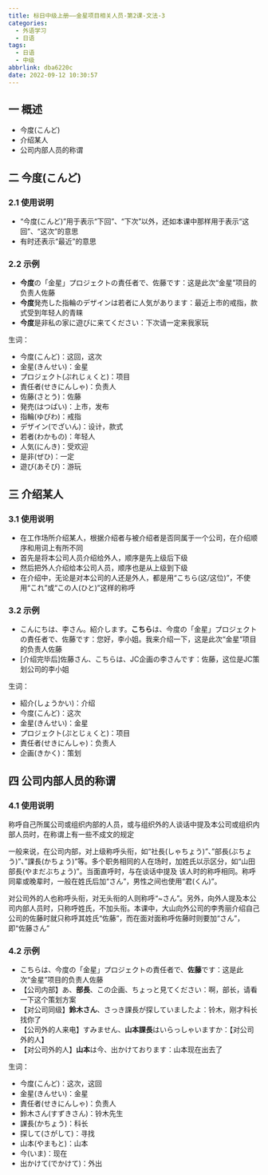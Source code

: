 ```yaml
---
title: 标日中级上册——金星项目相关人员-第2课-文法-3
categories:
  - 外语学习
  - 日语
tags:
  - 日语
  - 中级
abbrlink: dba6220c
date: 2022-09-12 10:30:57
---
```

## 一 概述

* 今度(こんど)
* 介绍某人
* 公司内部人员的称谓

<!--more-->

## 二 今度(こんど)

### 2.1 使用说明

* “今度(こんど)”用于表示“下回”、“下次”以外，还如本课中那样用于表示“这回”、“这次”的意思
* 有时还表示“最近”的意思

### 2.2 示例

* **今度**の「金星」プロジェクトの責任者で、佐藤です：这是此次“金星”项目的负责人佐藤
* **今度**発売した指輪のデザインは若者に人気があります：最近上市的戒指，款式受到年轻人的青睐
* **今度**是非私の家に遊びに来てください：下次请一定来我家玩

生词：

* 今度(こんど)：这回，这次
* 金星(きんせい)：金星
* プロジェクト(ぷれじぇくと)：项目
* 責任者(せきにんしゃ)：负责人
* 佐藤(さとう)：佐藤
* 発売(はつばい)：上市，发布
* 指輪(ゆびわ)：戒指
* デザイン(でざいん)：设计，款式
* 若者(わかもの)：年轻人
* 人気(にんき)：受欢迎
* 是非(ぜひ)：一定
* 遊び(あそび)：游玩

## 三 介绍某人

### 3.1 使用说明

* 在工作场所介绍某人，根据介绍者与被介绍者是否同属于一个公司，在介绍顺序和用词上有所不同
* 首先是将本公司人员介绍给外人，顺序是先上级后下级
* 然后把外人介绍给本公司人员，顺序也是从上级到下级
* 在介绍中，无论是对本公司的人还是外人，都是用“こちら(这/这位)”，不使用“これ”或“この人(ひと)”这样的称呼

### 3.2 示例

* こんにちは、李さん。紹介します。**こちら**は、今度の「金星」プロジェクトの責任者で、佐藤です：您好，李小姐。我来介绍一下，这是此次“金星”项目的负责人佐藤
* [介绍完毕后]佐藤さん、こちらは、JC企画の李さんです：佐藤，这位是JC策划公司的李小姐

生词：

* 紹介(しょうかい)：介绍
* 今度(こんど)：这次
* 金星(きんせい)：金星
* プロジェクト(ぷとじぇくと)：项目
* 責任者(せきにんしゃ)：负责人
* 企画(きかく)：策划

## 四 公司内部人员的称谓

### 4.1 使用说明

称呼自己所属公司或组织内部的人员，或与组织外的人谈话中提及本公司或组织内部人员时，在称谓上有一些不成文的规定

一般来说，在公司内部，对上级称呼头衔，如“社長(しゃちょう)”、”部長(ぶちょう)”、”課長(かちょう)”等。多个职务相同的人在场时，加姓氏以示区分，如“山田部長(やまだぶちょう)”。当面直呼时，与在谈话中提及 该人时的称呼相同。称呼同辈或晚辈时，一般在姓氏后加“さん”，男性之间也使用“君(くん)”。

对公司外的人也称呼头衔，对无头衔的人则称呼“~さん”。另外，向外人提及本公司内部人员时，只称呼姓氏，不加头衔。本课中，大山向外公司的李秀丽介绍自己公司的佐藤时就只称呼其姓氏“佐藤”，而在面对面称呼佐藤时则要加“さん”，即“佐藤さん”

### 4.2 示例

* こちらは、今度の「金星」プロジェクトの責任者で、**佐藤**です：这是此次“金星”项目的负责人佐藤
* 【公司内部】あ、**部長**、この企画、ちょっと見てください：啊，部长，请看一下这个策划方案
* 【对公司同级】**鈴木さん**、さっき課長が探していましたよ：铃木，刚才科长找你了
* 【公司外的人来电】すみません、**山本課長**はいらっしゃいますか：【对公司外的人】
* 【对公司外的人】**山本**は今、出かけております：山本现在出去了

生词：

* 今度(こんど)：这次，这回
* 金星(きんせい)：金星
* 責任者(せきにんしゃ)：负责人
* 鈴木さん(すずきさん)：铃木先生
* 課長(かちょう)：科长
* 探して(さがして)：寻找
* 山本(やまもと)：山本
* 今(いま)：现在
* 出かけて(でかけて)：外出

